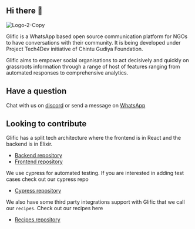 ## Hi there 👋

![Logo-2-Copy](https://user-images.githubusercontent.com/32592458/168223382-65194916-4c1f-41ab-9892-eb71fcc2e3de.svg)


Glific is a WhatsApp based open source communication platform for NGOs to have conversations with their community.
It is being developed under Project Tech4Dev initiative of Chintu Gudiya Foundation.

Glific aims to empower social organisations to act decisively and quickly on grassroots information through a range of host of features ranging from automated responses to comprehensive analytics.

## Have a question

Chat with us on [discord](https://discord.com/invite/me6NCMu) or send a message on [WhatsApp](https://api.whatsapp.com/send?phone=917302307943&text=Hi%20Glific%20team)


## Looking to contribute

Glific has a split tech architecture where the frontend is in React and the backend is in Elixir. 

- [Backend repository](https://github.com/glific/glific)
- [Frontend repository](https://github.com/glific/glific-frontend)

We use cypress for automated testing. If you are interested in adding test cases check out our cypress repo

- [Cypress repository](https://github.com/glific/cypress-testing)

We also have some third party integrations support with Glific that we call our `recipes`. Check out our recipes here

- [Recipes repository](https://github.com/glific/recipes)



